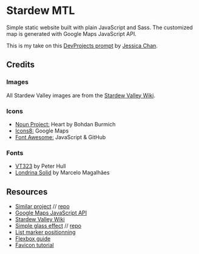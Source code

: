 # Stardew MTL

Simple static website built with plain JavaScript and Sass. The customized map is generated with Google Maps JavaScript API.

This is my take on this [DevProjects prompt](https://www.codementor.io/projects/web/build-a-custom-google-maps-theme-bf8levr6eg) by [Jessica Chan](https://coder-coder.com/).


## Credits

### Images
All Stardew Valley images are from the [Stardew Valley Wiki](https://stardewvalleywiki.com/Category:Images).

### Icons
* [Noun Project:](https://thenounproject.com) Heart by Bohdan Burmich
* [Icons8:](https://icons8.com) Google Maps
* [Font Awesome:](https://fontawesome.com) JavaScript & GitHub

### Fonts
* [VT323](https://fonts.google.com/specimen/VT323) by Peter Hull
* [Londrina Solid](https://fonts.google.com/specimen/Londrina+Solid) by Marcelo Magalhães


## Resources
* [Similar project](https://www.youtube.com/watch?v=CdDXbvBFXLY) // [repo](https://github.com/thecodercoder/super-mario-google-map)
* [Google Maps JavaScript API](https://developers.google.com/maps/documentation/javascript/)
* [Stardew Valley Wiki](https://stardewvalleywiki.com/)
* [Simple glass effect](https://www.youtube.com/watch?v=O7WbVj5apxU) // [repo](https://github.com/developedbyed/glass-website)
* [List marker positionning](https://stackoverflow.com/questions/7775594/css-list-style-image-size)
* [Flexbox guide](https://css-tricks.com/snippets/css/a-guide-to-flexbox/)
* [Favicon tutorial](https://www.digitalocean.com/community/tutorials/how-to-add-a-favicon-to-your-website-with-html)
